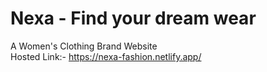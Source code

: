 # Nexa - Find your dream wear<br>
A Women's Clothing Brand Website<br>
Hosted Link:- https://nexa-fashion.netlify.app/

